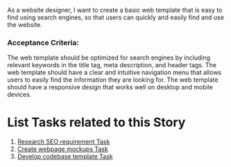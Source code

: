 As a website designer, I want to create a basic web template that is easy to find using search engines, so that users can quickly and easily find and use the website.

### Acceptance Criteria:
The web template should be optimized for search engines by including relevant keywords in the title tag, meta description, and header tags.
The web template should have a clear and intuitive navigation menu that allows users to easily find the information they are looking for.
The web template should have a responsive design that works well on desktop and mobile devices.
# List Tasks related to this Story
1. [Research SEO requirement Task](./tasks/task_researchSEO.md)
2. [Create webpage mockups Task](./tasks/task_wireframes.md)
3. [Develop codebase template Task](./tasks/task_codebase_design.md)
